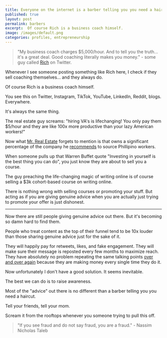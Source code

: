 ```yaml
---
title: Everyone on the internet is a barber telling you you need a haircut
published: true
layout: post
permalink: barbers
excerpt:  Of course Rich is a business coach himself.
image: /images/default.png
categories: profiles, entrepreneurship
---
```


>"My business coach charges $5,000/hour. And to tell you the truth... it's a great deal. Good coaching literally makes you money." - some guy called [Rich](https://twitter.com/richwebz/status/1663954750188945440) on Twitter.

Whenever I see someone posting something like Rich here, I check if they sell coaching themselves... and they always do.

Of course Rich is a business coach himself.

You see this on Twitter, Instagram, TikTok, YouTube, LinkedIn, Reddit, blogs. Everywhere.

It's always the same thing.

The real estate guy screams: "hiring VA's is lifechanging! You only pay them $5/hour and they are like 100x more productive than your lazy American workers!"

Now what [Mr. Real Estate](https://twitter.com/sweatystartup/status/1509357378042535936) forgets to mention is that owns a significant percentage of the company he [recommends](https://twitter.com/sweatystartup/status/1509358126394396676) to source Phillipino workers.

When someone pulls up that Warren Buffet quote "Investing in yourself is the best thing you can do", you just know they are about to sell you a course.

The guy preaching the life-changing magic of writing online is of course selling a $3k cohort-based course on writing online.

There is nothing wrong with selling courses or promoting your stuff. But acting as if you are giving genuine advice when you are actually just trying to promote your offer is just dishonest.

---

Now there are still people giving genuine advice out there. But it's becoming so damn hard to find them.

People who treat content as the top of their funnel tend to be 10x louder than those sharing genuine advice just for the sake of it.

They will happily pay for retweets, likes, and fake engagement. They will make sure their message is reposted every few months to maximize reach. They have absolutely no problem repeating the same talking points [over and over again](https://twitter.com/search?q=5%20philipines%20(from%3Asweatystartup)&src=typed_query&f=top) because they are making money every single time they do it.

Now unfortunately I don't have a good solution. It seems inevitable.

The best we can do is to raise awareness.

Most of the "advice" out there is no different than a barber telling you you need a haircut.

Tell your friends, tell your mom. 

Scream it from the rooftops whenever you someone trying to pull this off.

>"If you see fraud and do not say fraud, you are a fraud." - Nassim Nicholas Taleb





